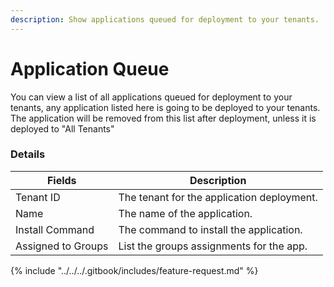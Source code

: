 ```yaml
---
description: Show applications queued for deployment to your tenants.
---
```


# Application Queue

You can view a list of all applications queued for deployment to your tenants, any application listed here is going to be deployed to your tenants. The application will be removed from this list after deployment, unless it is deployed to "All Tenants"

### Details

| Fields             | Description                                |
| ------------------ | ------------------------------------------ |
| Tenant ID          | The tenant for the application deployment. |
| Name               | The name of the application.               |
| Install Command    | The command to install the application.    |
| Assigned to Groups | List the groups assignments for the app.   |



{% include "../../../.gitbook/includes/feature-request.md" %}
